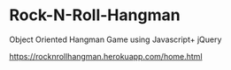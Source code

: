 # Rock-N-Roll-Hangman
Object Oriented Hangman Game using Javascript+ jQuery

https://rocknrollhangman.herokuapp.com/home.html
